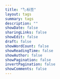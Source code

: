 ```yaml
---
title: "🏷️标签"
layout: tags
summary: tags
description: ""
showDate: false
sharingLinks: false
showEdit: false
draft: false
showWordCount: false
showReadingTime: false
showAuthor: false
showPagination: false
invertPagination: false
showComments: false
---
```





